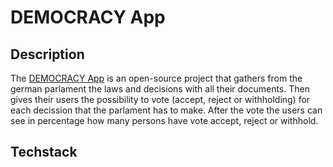 # DEMOCRACY App

## Description

The [DEMOCRACY App](https://www.democracy-deutschland.de/) is an open-source project that gathers from the german parlament the laws and decisions with all their documents. Then gives their users the possibility to vote (accept, reject or withholding) for each decission that the parlament has to make. After the vote the users can see in percentage how many persons have vote accept, reject or withhold.

## Techstack
